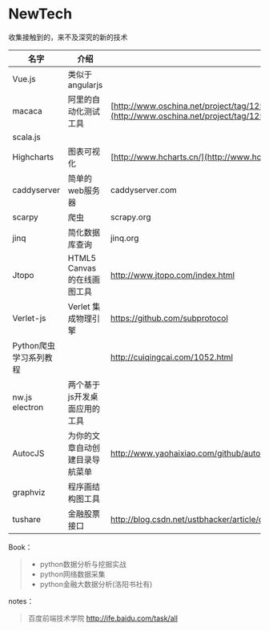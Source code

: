 # NewTech
收集接触到的，来不及深究的新的技术

| 名字          | 介绍           |                                          |
| ----------- | ------------ | ---------------------------------------- |
| Vue.js      | 类似于angularjs |                                          |
| macaca      | 阿里的自动化测试工具   | [http://www.oschina.net/project/tag/125/test-tools](http://www.oschina.net/project/tag/125/test-tools) |
| scala.js    |              |                                          |  |
| Highcharts  | 图表可视化        | [http://www.hcharts.cn/](http://www.hcharts.cn/) |
| caddyserver | 简单的web服务器    | caddyserver.com                          |
| scarpy      | 爬虫           | scrapy.org                               |
|jinq	        | 简化数据库查询 | jinq.org |
| Jtopo       | HTML5 Canvas的在线画图工具 |	 http://www.jtopo.com/index.html|
|Verlet-js    | Verlet 集成物理引擎        | https://github.com/subprotocol|
|Python爬虫学习系列教程 | |http://cuiqingcai.com/1052.html|
|nw.js electron|两个基于js开发桌面应用的工具|
|AutocJS|为你的文章自动创建目录导航菜单|http://www.yaohaixiao.com/github/autocjs/|
|graphviz|程序画结构图工具 ||
|tushare|金融股票接口|http://blog.csdn.net/ustbhacker/article/details/8365756|

Book：

> * python数据分析与挖掘实战
> * python网络数据采集
> * python金融大数据分析(洛阳书社有)
 

notes：
>百度前端技术学院 http://ife.baidu.com/task/all

